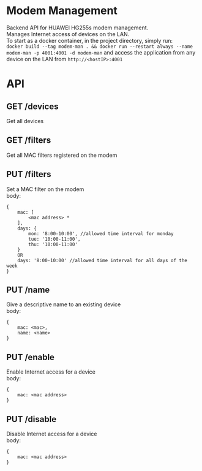 # Modem Management
Backend API for HUAWEI HG255s modem management.  
Manages Internet access of devices on the LAN.  
To start as a docker container, in the project directory, simply run:  
`docker build --tag modem-man . && docker run --restart always --name modem-man -p 4001:4001 -d modem-man`
and access the application from any device on the LAN from `http://<hostIP>:4001`

# API

## GET /devices
Get all devices  

## GET /filters
Get all MAC filters registered on the modem  

## PUT /filters
Set a MAC filter on the modem  
body:  
```
{
	mac: [
		<mac address> *
	],
	days: {
		mon: '8:00-10:00', //allowed time interval for monday
		tue: '10:00-11:00',
		thu: '10:00-11:00'
	}
	OR
	days: '8:00-10:00' //allowed time interval for all days of the week
}
```

## PUT /name
Give a descriptive name to an existing device  
body:  
```
{
	mac: <mac>,
	name: <name>
}
```

## PUT /enable
Enable Internet access for a device  
body:  
```
{
	mac: <mac address>
}
```

## PUT /disable
Disable Internet access for a device  
body:  
```
{
	mac: <mac address>
}
```
